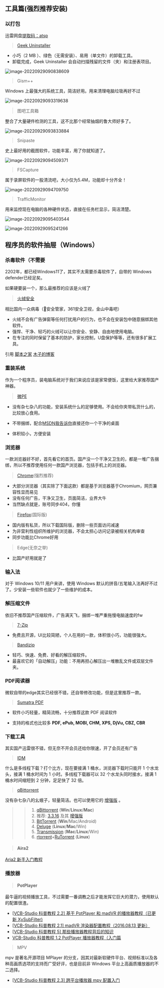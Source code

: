 ## 工具篇(强烈推荐安装)

### 以打包

迅雷网盘[提取码：atsp](https://pan.xunlei.com/s/VND5y3hj863AQVp7dM7UTo0DA1)

>  [Geek Uninstaller](https://geekuninstaller.com/)

- 小巧（2 MB ）、绿色（无需安装）、易用（单文件）的卸载工具。
- 卸载完成，Geek Uninstaller 会自动扫描残留的文件（夹）和注册表项目。

![image-20220929090838609](https://dreamin-1312842512.cos.ap-guangzhou.myqcloud.com/image-20220929090838609.png)

> Gism++

Windows 上最强大的系统工具，简洁好用。用来清理电脑垃圾再好不过

![image-20220929093319638](https://dreamin-1312842512.cos.ap-guangzhou.myqcloud.com/image-20220929093319638.png)

> 图吧工具箱

整合了大量硬件检测的工具，这不比那个经常抽烟的鲁大师好多了。

![image-20220929093833884](https://dreamin-1312842512.cos.ap-guangzhou.myqcloud.com/image-20220929093833884.png)

> Snipaste

史上最好用的截图软件，功能丰富，用了你就知道了。

![image-20220929094509371](https://dreamin-1312842512.cos.ap-guangzhou.myqcloud.com/image-20220929094509371.png)

> FSCapture

属于录屏软件的一股清流吧，大小仅为5.4M，功能却十分齐全！

![image-20220929094709750](https://dreamin-1312842512.cos.ap-guangzhou.myqcloud.com/image-20220929094709750.png)

> TrafficMonitor

用来监控现在电脑的各种硬件状态，直接在任务栏显示，简洁清楚。

![image-20220929095403544](https://dreamin-1312842512.cos.ap-guangzhou.myqcloud.com/image-20220929095403544.png)

![image-20220929095241266](https://dreamin-1312842512.cos.ap-guangzhou.myqcloud.com/image-20220929095241266.png)

## 程序员的软件抽屉（Windows）

### 杀毒软件（不需要

2202年，都已经Windows11了，其实不太需要杀毒软件了，自带的 Windows defender已经足矣。

如果硬要装一个，那么最推荐的应该是火绒了

> [火绒安全](https://www.huorong.cn/)

相比国内一众病毒（🐧安全管家，361安全卫视，金山中毒吧）

+ 火绒不会有广告弹窗等任何打扰用户的行为，也不会在安装包中随意捆绑其他软件。
+ 强悍、干净、轻巧的火绒可以让你安全、安静、自由地使用电脑。
+ 在专注的同时保留了基本的防护，家长控制，U盘保护等等，还有很多扩展工具。

引用 [脚本之家](https://www.jb51.net/softjc/802578.html) [木子的博客](https://blog.k8s.li/fuck-chinese-software.html#Windows)

### 重装系统

作为一个程序员，装电脑系统对于我们来说应该是家常便饭，这里给大家推荐国产神器。

>  [微PE](http://www.wepe.com.cn/download.html)

+ 没有杂七杂八的功能，安装系统什么的足够使用。不会给你夹带私货什么的，比较放心食用。
+ 不带捆绑，配合[MSDN我告诉你](https://msdn.itellyou.cn/)直接还你一个干净的桌面

+ 体积较小，方便安装

### 浏览器

一款浏览器好不好，首先看它的首页。国产没一个干净又卫生的，都是一堆广告捆绑，所以不推荐使用任何一款国产浏览器，包括手机上的浏览器。

> [Chrome](https://www.google.com/chrome/)(强烈推荐)

+ 大部分浏览器（其实除了下面这款）都是基于浏览器基于Chromium，网页兼容性显而易见
+ 没有任何广告，干净又卫生，页面简洁，业界大牛
+ 当然缺点就是，账号同步404，你懂

> [Firefox](https://www.firefox.com.cn/)(国际版)

+ 国内版有私货，所以下载国际版，删除一些页面访问减速
+ 为非营利性组织所维护的浏览器，不会太担心访问记录被相关机构审查
+ 同步功能比Chrome好用

>Edge(无奈之举)

+ 比国产好用就是了

### 输入法

对于 Windows 10/11 用户来讲，使用 Windows 默认的拼音/五笔输入法再好不过了。少安装一些软件也就少了一些维护的成本。

### 解压缩文件 

依旧不推荐国产压缩软件，广告满天飞，捆绑一堆严重拖慢电脑速度的fw

> [7-Zip](https://www.7-zip.org/)

+ 免费且开源，UI比较简陋，个人在用的一款，体积很小巧，功能很强大。

>  [Bandizip](https://cn.bandisoft.com/bandizip/)

- 轻巧、快速、免费、好看的解压缩软件。
- 最喜欢它的「自动解压」功能：不用再担心解压出一堆散乱文件或双层文件夹。

### PDF阅读器

微软自带的edge其实已经很不错，还自带修改功能，但是这里推荐一款。

>  [Sumatra PDF](https://www.sumatrapdfreader.org/free-pdf-reader.html)

+ 软件小巧轻量，精简流畅，十分推荐这款 PDF 阅读软件

+ 支持的格式也比较多 **PDF, ePub, MOBI, CHM, XPS, DjVu, CBZ, CBR**

### 下载工具

其实国产迅雷很不错，但无奈不开会员还给你限速，开了会员还有广告

>  [IDM](https://www.baiduyun.wiki/zh-cn/idm.html#%E9%98%BF%E9%87%8C%E4%BA%91%E7%9B%98%E7%89%B9%E5%88%AB%E8%AE%BE%E7%BD%AE)

什么是多线程下载？打个比方，现在要接满 1 桶水，浏览器下载时只能开 1 个水龙头，接满 1 桶水时间为 1 小时。多线程下载器可以 32 个水龙头同时接水，接满 1 桶水时间缩短到 2 分钟，足足快了 32 倍。

>  [qBittorrent](https://github.com/qbittorrent/qBittorrent)

没有杂七杂八的幺蛾子，轻量简洁。也可以使用它的 [增强版](https://github.com/c0re100/qBittorrent-Enhanced-Edition/releases) 。

> > 1. [qBittorrent](https://www.qbittorrent.org/download.php) (**Win**/**Linux**/**Mac**)
> > 2. 推荐: [3.3.16](https://sourceforge.net/projects/qbittorrent/files/) 及其 [增强版](https://github.com/c0re100/qBittorrent-Enhanced-Edition/releases)
> > 3. [BitTorrent](http://www.bittorrent.com/) (**Win**/Mac/Android)
> > 4. [Deluge](https://deluge-torrent.org/) (**Linux**/**Mac**/Win)
> > 5. [Transmission](https://transmissionbt.com/) (**Mac**/**Linux**/Win)
> > 6. [rtorrent](https://github.com/rakshasa/rtorrent)+[RuTorrent](https://github.com/Novik/ruTorrent) (**Linux**)

>#### Aira2

[Aria2 新手入门教程](https://p3terx.com/archives/aria2-started-guide.html) 

### 播放器

> #### PotPlayer

最牛逼的视频播放工具，不过需要一番调教之后才能发挥它巨大的潜力，使用默认的配置很渣。

- [[VCB-Studio 科普教程 2.2\] 基于 PotPlayer 和 madVR 的播放器教程（已更新 XySubFilter)](https://vcb-s.com/archives/7228)
- [[VCB-Studio 科普教程 2.1\] madVR 渲染器配置教程（2016.08.13 更新）](https://vcb-s.com/archives/5610)
- [[VCB-Studio 科普教程 5\] 那些播放器教程背后的知识](https://vcb-s.com/archives/4567)
- [VCB-Studio 科普教程 1.2 PotPlayer 播放器教程（入门篇](https://vcb-s.com/archives/4384)

> MPV

mpv 是著名开源项目 MPlayer 的分支，因其对最新软硬件平台、视频标准以及各种高画质选项的支持而广受好评，也是目前非 Windows 平台上高画质播放器的不二选择。

- [[VCB-Studio 科普教程 2.3\] 跨平台播放器 mpv 配置入门](https://vcb-s.com/archives/7594)